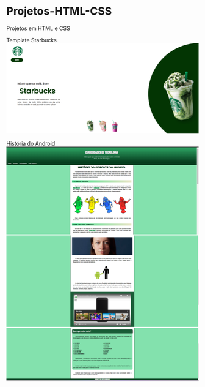 # Projetos-HTML-CSS
 Projetos em HTML e CSS

Template Starbucks
![Alt text](Starbucks-template.png)


História do Android
![Alt text](img01-historia-android.png)
![Alt text](img02-historia-android.png)
![Alt text](img03-historia-android.png)

